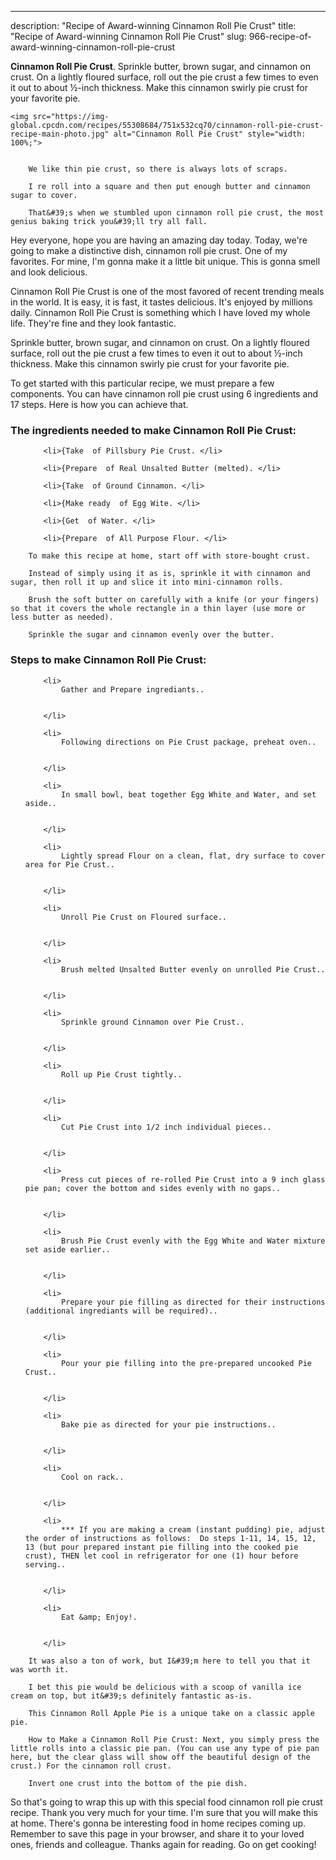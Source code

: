 ---
description: "Recipe of Award-winning Cinnamon Roll Pie Crust"
title: "Recipe of Award-winning Cinnamon Roll Pie Crust"
slug: 966-recipe-of-award-winning-cinnamon-roll-pie-crust

<p>
	<strong>Cinnamon Roll Pie Crust</strong>. 
	Sprinkle butter, brown sugar, and cinnamon on crust. On a lightly floured surface, roll out the pie crust a few times to even it out to about ½-inch thickness. Make this cinnamon swirly pie crust for your favorite pie.
</p>
<p>
	
	<img src="https://img-global.cpcdn.com/recipes/55308684/751x532cq70/cinnamon-roll-pie-crust-recipe-main-photo.jpg" alt="Cinnamon Roll Pie Crust" style="width: 100%;">
	
	
		We like thin pie crust, so there is always lots of scraps.
	
		I re roll into a square and then put enough butter and cinnamon sugar to cover.
	
		That&#39;s when we stumbled upon cinnamon roll pie crust, the most genius baking trick you&#39;ll try all fall.
	
</p>
<p>
	Hey everyone, hope you are having an amazing day today. Today, we're going to make a distinctive dish, cinnamon roll pie crust. One of my favorites. For mine, I'm gonna make it a little bit unique. This is gonna smell and look delicious.
</p>
	
<p>
	Cinnamon Roll Pie Crust is one of the most favored of recent trending meals in the world. It is easy, it is fast, it tastes delicious. It's enjoyed by millions daily. Cinnamon Roll Pie Crust is something which I have loved my whole life. They're fine and they look fantastic.
</p>
<p>
	Sprinkle butter, brown sugar, and cinnamon on crust. On a lightly floured surface, roll out the pie crust a few times to even it out to about ½-inch thickness. Make this cinnamon swirly pie crust for your favorite pie.
</p>

<p>
To get started with this particular recipe, we must prepare a few components. You can have cinnamon roll pie crust using 6 ingredients and 17 steps. Here is how you can achieve that.
</p>

<h3>The ingredients needed to make Cinnamon Roll Pie Crust:</h3>

<ol>
	
		<li>{Take  of Pillsbury Pie Crust. </li>
	
		<li>{Prepare  of Real Unsalted Butter (melted). </li>
	
		<li>{Take  of Ground Cinnamon. </li>
	
		<li>{Make ready  of Egg Wite. </li>
	
		<li>{Get  of Water. </li>
	
		<li>{Prepare  of All Purpose Flour. </li>
	
</ol>
<p>
	
		To make this recipe at home, start off with store-bought crust.
	
		Instead of simply using it as is, sprinkle it with cinnamon and sugar, then roll it up and slice it into mini-cinnamon rolls.
	
		Brush the soft butter on carefully with a knife (or your fingers) so that it covers the whole rectangle in a thin layer (use more or less butter as needed).
	
		Sprinkle the sugar and cinnamon evenly over the butter.
	
</p>

<h3>Steps to make Cinnamon Roll Pie Crust:</h3>

<ol>
	
		<li>
			Gather and Prepare ingrediants..
			
			
		</li>
	
		<li>
			Following directions on Pie Crust package, preheat oven..
			
			
		</li>
	
		<li>
			In small bowl, beat together Egg White and Water, and set aside..
			
			
		</li>
	
		<li>
			Lightly spread Flour on a clean, flat, dry surface to cover area for Pie Crust..
			
			
		</li>
	
		<li>
			Unroll Pie Crust on Floured surface..
			
			
		</li>
	
		<li>
			Brush melted Unsalted Butter evenly on unrolled Pie Crust..
			
			
		</li>
	
		<li>
			Sprinkle ground Cinnamon over Pie Crust..
			
			
		</li>
	
		<li>
			Roll up Pie Crust tightly..
			
			
		</li>
	
		<li>
			Cut Pie Crust into 1/2 inch individual pieces..
			
			
		</li>
	
		<li>
			Press cut pieces of re-rolled Pie Crust into a 9 inch glass pie pan; cover the bottom and sides evenly with no gaps..
			
			
		</li>
	
		<li>
			Brush Pie Crust evenly with the Egg White and Water mixture set aside earlier..
			
			
		</li>
	
		<li>
			Prepare your pie filling as directed for their instructions (additional ingrediants will be required)..
			
			
		</li>
	
		<li>
			Pour your pie filling into the pre-prepared uncooked Pie Crust..
			
			
		</li>
	
		<li>
			Bake pie as directed for your pie instructions..
			
			
		</li>
	
		<li>
			Cool on rack..
			
			
		</li>
	
		<li>
			*** If you are making a cream (instant pudding) pie, adjust the order of instructions as follows:  Do steps 1-11, 14, 15, 12, 13 (but pour prepared instant pie filling into the cooked pie crust), THEN let cool in refrigerator for one (1) hour before serving..
			
			
		</li>
	
		<li>
			Eat &amp; Enjoy!.
			
			
		</li>
	
</ol>

<p>
	
		It was also a ton of work, but I&#39;m here to tell you that it was worth it.
	
		I bet this pie would be delicious with a scoop of vanilla ice cream on top, but it&#39;s definitely fantastic as-is.
	
		This Cinnamon Roll Apple Pie is a unique take on a classic apple pie.
	
		How to Make a Cinnamon Roll Pie Crust: Next, you simply press the little rolls into a classic pie pan. (You can use any type of pie pan here, but the clear glass will show off the beautiful design of the crust.) For the cinnamon roll crust.
	
		Invert one crust into the bottom of the pie dish.
	
</p>

<p>
	So that's going to wrap this up with this special food cinnamon roll pie crust recipe. Thank you very much for your time. I'm sure that you will make this at home. There's gonna be interesting food in home recipes coming up. Remember to save this page in your browser, and share it to your loved ones, friends and colleague. Thanks again for reading. Go on get cooking!
</p>
